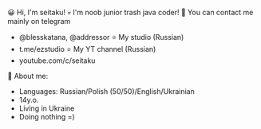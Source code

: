 😀 Hi, I'm seitaku!
💀 I'm noob junior trash java coder!
🙏 You can contact me mainly on telegram
   - @blesskatana, @addressor
⭐ My studio (Russian)
   - t.me/ezstudio
⭐ My YT channel (Russian)
   - youtube.com/c/seitaku

👤 About me:
- Languages: Russian/Polish (50/50)/English/Ukrainian
- 14y.o.
- Living in Ukraine 
- Doing nothing =)

